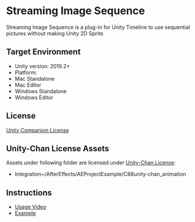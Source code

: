 
# Streaming Image Sequence
Streaming Image Sequence is a plug-in for Unity Timeline to use sequential pictures without making Unity 2D Sprite.
## Target Environment
- Unity version: 2019.2+
- Platform: 
 - Mac Standalone
 - Mac Editor
 - Windows Standalone
 - Windows Editor


## License
[Unity Companion License](LICENSE.md)

## Unity-Chan License Assets
Assets under following folder are licensed under [Unity-Chan License](http://unity-chan.com/contents/guideline_en/):
- Integration~/AfterEffects/AEProjectExample/C88unity-chan_animation

## Instructions
- [Usage Video](https://youtu.be/mlRbwqJ74CM)
- [Example](https://youtu.be/4og6rgQdb3c)
